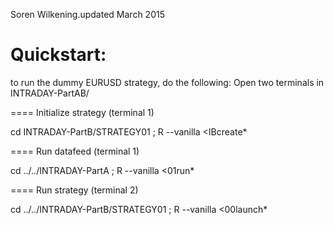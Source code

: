 
Soren Wilkening.updated March 2015

Quickstart:  
====================
to run the dummy EURUSD strategy, do the following:
Open two terminals in INTRADAY-PartAB/

==== Initialize strategy (terminal 1)

  cd INTRADAY-PartB/STRATEGY01 ; R --vanilla <IBcreate*

==== Run datafeed (terminal 1)

  cd ../../INTRADAY-PartA ; R --vanilla <01run*


==== Run strategy (terminal 2)

  cd ../../INTRADAY-PartB/STRATEGY01 ; R --vanilla <00launch*
